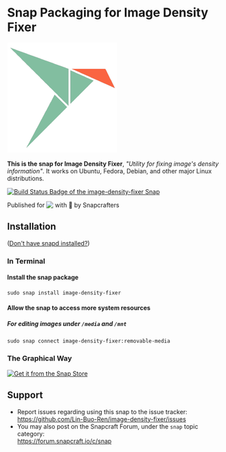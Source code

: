 # Snap Packaging for Image Density Fixer
<!--
	Use the Staticaly service for easy access to in-repo pictures:
	https://www.staticaly.com/
-->
![(Placeholder) Icon of Image Density Fixer](gui/placeholder-logo.png "(Placeholder) Icon of Image Density Fixer")

**This is the snap for Image Density Fixer**, *"Utility for fixing image's density information"*. It works on Ubuntu, Fedora, Debian, and other major Linux distributions.

[![Build Status Badge of the `image-density-fixer` Snap](https://build.snapcraft.io/badge/Lin-Buo-Ren/image-density-fixer.svg "Build Status of the `image-density-fixer` snap")](https://build.snapcraft.io/user/Lin-Buo-Ren/image-density-fixer)

<!-- Uncomment and modify this when you have a screenshot
![Screenshot of the Snapped Application](local/screenshots/screenshot.png "Screenshot of the Snapped Application")
-->

Published for <img src="http://anything.codes/slack-emoji-for-techies/emoji/tux.png" align="top" width="24" /> with 💝 by Snapcrafters

## Installation
([Don't have snapd installed?](https://snapcraft.io/docs/core/install))

### In Terminal
#### Install the snap package

    sudo snap install image-density-fixer

#### Allow the snap to access more system resources
##### For editing images under `/media` and `/mnt`

    sudo snap connect image-density-fixer:removable-media

### The Graphical Way
[![Get it from the Snap Store](https://snapcraft.io/static/images/badges/en/snap-store-black.svg)](https://snapcraft.io/image-density-fixer)

## Support
* Report issues regarding using this snap to the issue tracker:  
  <https://github.com/Lin-Buo-Ren/image-density-fixer/issues>
* You may also post on the Snapcraft Forum, under the `snap` topic category:  
  <https://forum.snapcraft.io/c/snap>
